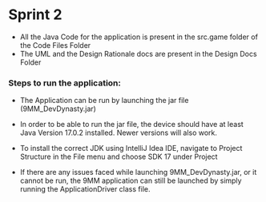 # Sprint 2
- All the Java Code for the application is present in the src.game folder of the Code Files Folder
- The UML and the Design Rationale docs are present in the Design Docs Folder

### Steps to run the application:
- The Application can be run by launching the jar file (9MM_DevDynasty.jar)
- In order to be able to run the jar file, the device should have at least Java Version 17.0.2 installed. Newer versions will also work.
- To install the correct JDK using IntelliJ Idea IDE, navigate to Project Structure in the File menu and choose SDK 17 under Project

- If there are any issues faced while launching 9MM_DevDynasty.jar, or it cannot be run, the 9MM application can still be launched by simply running the ApplicationDriver class file.

